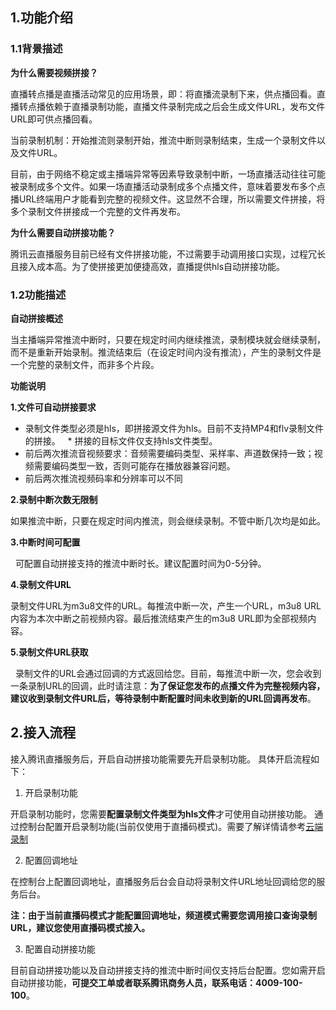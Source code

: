 ## 1.功能介绍
### 1.1背景描述


**为什么需要视频拼接？**

直播转点播是直播活动常见的应用场景，即：将直播流录制下来，供点播回看。直播转点播依赖于直播录制功能，直播文件录制完成之后会生成文件URL，发布文件URL即可供点播回看。

当前录制机制：开始推流则录制开始，推流中断则录制结束，生成一个录制文件以及文件URL。

目前，由于网络不稳定或主播端异常等因素导致录制中断，一场直播活动往往可能被录制成多个文件。如果一场直播活动录制成多个点播文件，意味着要发布多个点播URL终端用户才能看到完整的视频文件。这显然不合理，所以需要文件拼接，将多个录制文件拼接成一个完整的文件再发布。
		
**为什么需要自动拼接功能？**

   腾讯云直播服务目前已经有文件拼接功能，不过需要手动调用接口实现，过程冗长且接入成本高。为了使拼接更加便捷高效，直播提供hls自动拼接功能。
   

### 1.2功能描述

**自动拼接概述**

当主播端异常推流中断时，只要在规定时间内继续推流，录制模块就会继续录制，而不是重新开始录制。推流结束后（在设定时间内没有推流），产生的录制文件是一个完整的录制文件，而非多个片段。

**功能说明**

**1.文件可自动拼接要求**
   * 录制文件类型必须是hls，即拼接源文件为hls。目前不支持MP4和flv录制文件的拼接。
   * 拼接的目标文件仅支持hls文件类型。
   * 前后两次推流音视频要求：音频需要编码类型、采样率、声道数保持一致；视频需要编码类型一致，否则可能存在播放器兼容问题。
   * 前后两次推流视频码率和分辨率可以不同

**2.录制中断次数无限制**

  如果推流中断，只要在规定时间内推流，则会继续录制。不管中断几次均是如此。
	
**3.中断时间可配置**

   可配置自动拼接支持的推流中断时长。建议配置时间为0-5分钟。
	 
**4.录制文件URL**

  录制文件URL为m3u8文件的URL。每推流中断一次，产生一个URL，m3u8 URL内容为本次中断之前视频内容。最后推流结束产生的m3u8 URL即为全部视频内容。
	 
**5.录制文件URL获取**

   录制文件的URL会通过回调的方式返回给您。目前，每推流中断一次，您会收到一条录制URL的回调，此时请注意：**为了保证您发布的点播文件为完整视频内容，建议收到录制文件URL后，等待录制中断配置时间未收到新的URL回调再发布**。
   
	 
## 2.接入流程

接入腾讯直播服务后，开启自动拼接功能需要先开启录制功能。
具体开启流程如下：

1. 开启录制功能

开启录制功能时，您需要**配置录制文件类型为hls文件**才可使用自动拼接功能。
通过控制台配置开启录制功能(当前仅使用于直播码模式)。需要了解详情请参考[云端录制](https://www.qcloud.com/document/product/267/7963)

2. 配置回调地址

在控制台上配置回调地址，直播服务后台会自动将录制文件URL地址回调给您的服务后台。

 **注：由于当前直播码模式才能配置回调地址，频道模式需要您调用接口查询录制URL，建议您使用直播码模式接入。**

3. 配置自动拼接功能

目前自动拼接功能以及自动拼接支持的推流中断时间仅支持后台配置。您如需开启自动拼接功能，**可提交工单或者联系腾讯商务人员，联系电话：4009-100-100**。

  
